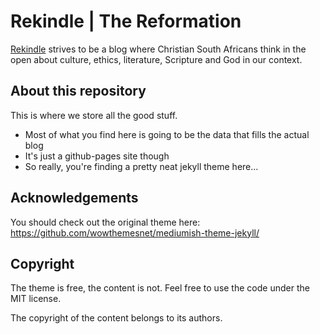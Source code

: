 # Rekindle | The Reformation

[Rekindle](https://rekindle.co.za) strives to be a blog where Christian South Africans think in the open about culture, ethics, literature, Scripture and God in our context.

## About this repository

This is where we store all the good stuff.

 - Most of what you find here is going to be the data that fills the actual blog
 - It's just a github-pages site though
 - So really, you're finding a pretty neat jekyll theme here...

## Acknowledgements

You should check out the original theme here: <https://github.com/wowthemesnet/mediumish-theme-jekyll/>

## Copyright

The theme is free, the content is not. Feel free to use the code under the MIT license.

The copyright of the content belongs to its authors.
